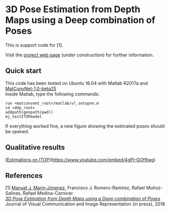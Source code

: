 # 3D Pose Estimation from Depth Maps using a Deep combination of Poses

This is support code for [1].

Visit the [project web page](http://www.uco.es/~in1majim/research/ddp.html) (under construction) for further information.

## Quick start

This code has been tested on Ubuntu 16.04 with Matlab R2017a and [MatConvNet-1.0-beta25](http://www.vlfeat.org/matconvnet/)  
Inside Matlab, type the following commands:  

```
run <matconvnet_root>/matlab/vl_setupnn.m  
cd <ddp_root>  
addpath(genpath(pwd))  
mj_testITOPmodel  

```
If everything worked fine, a new figure showing the estimated poses should be opened.

## Qualitative results

[[Estimations on ITOP](http://www.uco.es/~in1majim/research/images/sample000040DepthF.png)](https://www.youtube.com/embed/4gPI-GOf9wg)


## References

[1] [Manuel J. Marin-Jimenez](http://www.uco.es/~in1majim/), Francisco J. Romero-Ramirez, Rafael Muñoz-Salinas, Rafael Medina-Carnicer  
[*3D Pose Estimation from Depth Maps using a Deep combination of Poses*](https://arxiv.org/abs/1807.05389)  
Journal of Visual Communication and Image Representation (in press), 2018   

